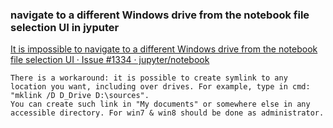 ###  navigate to a different Windows drive from the notebook file selection UI in jyputer


[It is impossible to navigate to a different Windows drive from the notebook file selection UI · Issue #1334 · jupyter/notebook](https://github.com/jupyter/notebook/issues/1334 "It is impossible to navigate to a different Windows drive from the notebook file selection UI · Issue #1334 · jupyter/notebook")


 

```shell
There is a workaround: it is possible to create symlink to any location you want, including over drives. For example, type in cmd: "mklink /D D_Drive D:\sources".
You can create such link in "My documents" or somewhere else in any accessible directory. For win7 & win8 should be done as administrator.
```
